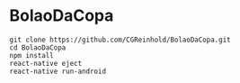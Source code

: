# BolaoDaCopa

```
git clone https://github.com/CGReinhold/BolaoDaCopa.git
cd BolaoDaCopa
npm install
react-native eject
react-native run-android
```
